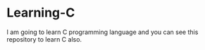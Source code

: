 # Learning-C
I am going to learn C programming language and you can see this repository to learn C also.
